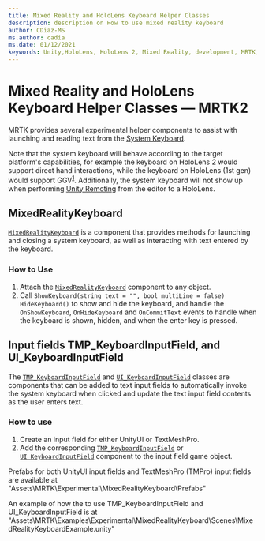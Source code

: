 ```yaml
---
title: Mixed Reality and HoloLens Keyboard Helper Classes
description: description on How to use mixed reality keyboard
author: CDiaz-MS
ms.author: cadia
ms.date: 01/12/2021
keywords: Unity,HoloLens, HoloLens 2, Mixed Reality, development, MRTK,
---
```


# Mixed Reality and HoloLens Keyboard Helper Classes &#8212; MRTK2

MRTK provides several experimental helper components to assist with launching and reading text from the [System Keyboard](../ux-building-blocks/system-keyboard.md).

Note that the system keyboard will behave according to the target platform's capabilities, for example the keyboard on HoloLens 2 would support direct hand interactions, while the keyboard on HoloLens (1st gen) would support GGV<sup>[1](/windows/mixed-reality/gaze)</sup>. Additionally, the system keyboard will not show up when performing [Unity Remoting](../tools/holographic-remoting.md) from the editor to a HoloLens.

## MixedRealityKeyboard

[`MixedRealityKeyboard`](xref:Microsoft.MixedReality.Toolkit.Experimental.UI.MixedRealityKeyboard?view=mixed-reality-toolkit-unity-2020-dotnet-2.8.0&preserve-view=true) is a component that provides methods for launching and closing a system keyboard, as well as interacting with text entered by the keyboard.  

### How to Use

1. Attach the [`MixedRealityKeyboard`](xref:Microsoft.MixedReality.Toolkit.Experimental.UI.MixedRealityKeyboard?view=mixed-reality-toolkit-unity-2020-dotnet-2.8.0&preserve-view=true) component to any object.
2. Call `ShowKeyboard(string text = "", bool multiLine = false)` `HideKeyboard()` to show and hide the keyboard, and handle the `OnShowKeyboard`, `OnHideKeyboard` and `OnCommitText` events to handle when the keyboard is shown, hidden, and when the enter key is pressed.

## Input fields TMP_KeyboardInputField, and UI_KeyboardInputField

The [`TMP_KeyboardInputField`](xref:Microsoft.MixedReality.Toolkit.Experimental.UI.TMP_KeyboardInputField?view=mixed-reality-toolkit-unity-2020-dotnet-2.8.0&preserve-view=true) and [`UI_KeyboardInputField`](xref:Microsoft.MixedReality.Toolkit.Experimental.UI.UI_KeyboardInputField?view=mixed-reality-toolkit-unity-2020-dotnet-2.8.0&preserve-view=true) classes are components that can be added to text input fields to automatically invoke the system keyboard when clicked and update the text input field contents as the user enters text.

### How to use

1. Create an input field for either UnityUI or TextMeshPro.
2. Add the corresponding [`TMP_KeyboardInputField`](xref:Microsoft.MixedReality.Toolkit.Experimental.UI.TMP_KeyboardInputField?view=mixed-reality-toolkit-unity-2020-dotnet-2.8.0&preserve-view=true) or [`UI_KeyboardInputField`](xref:Microsoft.MixedReality.Toolkit.Experimental.UI.UI_KeyboardInputField?view=mixed-reality-toolkit-unity-2020-dotnet-2.8.0&preserve-view=true) component to the input field game object.

Prefabs for both UnityUI input fields and TextMeshPro (TMPro) input fields are available at "Assets\MRTK\Experimental\MixedRealityKeyboard\Prefabs"

An example of how the to use TMP_KeyboardInputField and UI_KeyboardInputField is at "Assets\MRTK\Examples\Experimental\MixedRealityKeyboard\Scenes\MixedRealityKeyboardExample.unity"